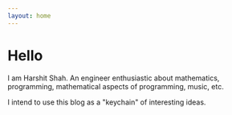 ```yaml
---
layout: home
---
```


# Hello

I am Harshit Shah. An engineer enthusiastic about mathematics, programming, mathematical aspects of programming, music, etc.

I intend to use this blog as a "keychain" of interesting ideas.
